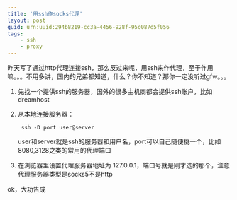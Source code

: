 ```yaml
---
title: '用ssh作socks代理'
layout: post
guid: urn:uuid:294b8219-cc3a-4456-928f-95c087d5f056
tags:
    - ssh
    - proxy
---
```


昨天写了通过http代理连接ssh，那么反过来呢，用ssh来作代理，至于作用嘛。。。不用多讲，国内的兄弟都知道，什么？你不知道？那你一定没听过gfw。。。

1. 先找一个提供ssh的服务器，国外的很多主机商都会提供ssh账户，比如dreamhost

2. 从本地连接服务器：

        ssh -D port user@server

    user和server就是ssh的服务器和用户名，port可以自己随便挑一个，比如8080,3128之类的常用的代理端口

3. 在浏览器里设置代理服务器地址为 127.0.0.1，端口号就是刚才选的那个，注意代理服务器类型是socks5不是http

ok，大功告成

